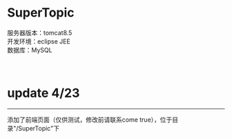 # SuperTopic
服务器版本：tomcat8.5<br>
开发环境：eclipse JEE<br>
数据库：MySQL<br>
<br>
<br>
<h1>update 4/23</h1>
<hr>
添加了前端页面（仅供测试，修改前请联系come true），位于目录"/SuperTopic"下
